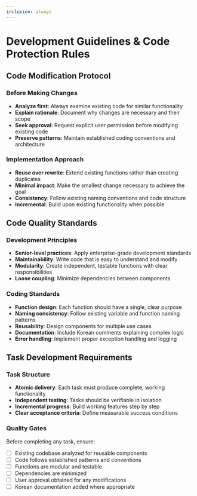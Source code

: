```yaml
---
inclusion: always
---
```


# Development Guidelines & Code Protection Rules

## Code Modification Protocol

### Before Making Changes
- **Analyze first**: Always examine existing code for similar functionality
- **Explain rationale**: Document why changes are necessary and their scope
- **Seek approval**: Request explicit user permission before modifying existing code
- **Preserve patterns**: Maintain established coding conventions and architecture

### Implementation Approach
- **Reuse over rewrite**: Extend existing functions rather than creating duplicates
- **Minimal impact**: Make the smallest change necessary to achieve the goal
- **Consistency**: Follow existing naming conventions and code structure
- **Incremental**: Build upon existing functionality when possible

## Code Quality Standards

### Development Principles
- **Senior-level practices**: Apply enterprise-grade development standards
- **Maintainability**: Write code that is easy to understand and modify
- **Modularity**: Create independent, testable functions with clear responsibilities
- **Loose coupling**: Minimize dependencies between components

### Coding Standards
- **Function design**: Each function should have a single, clear purpose
- **Naming consistency**: Follow existing variable and function naming patterns
- **Reusability**: Design components for multiple use cases
- **Documentation**: Include Korean comments explaining complex logic
- **Error handling**: Implement proper exception handling and logging

## Task Development Requirements

### Task Structure
- **Atomic delivery**: Each task must produce complete, working functionality
- **Independent testing**: Tasks should be verifiable in isolation
- **Incremental progress**: Build working features step by step
- **Clear acceptance criteria**: Define measurable success conditions

### Quality Gates
Before completing any task, ensure:
- [ ] Existing codebase analyzed for reusable components
- [ ] Code follows established patterns and conventions
- [ ] Functions are modular and testable
- [ ] Dependencies are minimized
- [ ] User approval obtained for any modifications
- [ ] Korean documentation added where appropriate